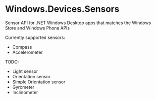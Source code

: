 Windows.Devices.Sensors
=======================

Sensor API for .NET Windows Desktop apps that matches the Windows Store and Windows Phone APIs

Currently supported sensors:
- Compass
- Accelerometer

TODO:
- Light sensor
- Orientation sensor
- Simple Orientation sensor
- Gyrometer
- Inclinometer
